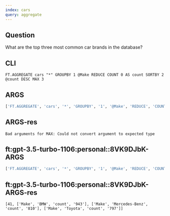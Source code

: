 ```yaml
---
index: cars
query: aggregate
---
```


## Question

What are the top three most common car brands in the database?

## CLI

```
FT.AGGREGATE cars "*" GROUPBY 1 @Make REDUCE COUNT 0 AS count SORTBY 2 @count DESC MAX 3
```

## ARGS

```python
['FT.AGGREGATE', 'cars', '*', 'GROUPBY', '1', '@Make', 'REDUCE', 'COUNT', '0', 'AS', 'count', 'SORTBY', '2', '@count', 'DESC', 'MAX']
```


## ARGS-res

```
Bad arguments for MAX: Could not convert argument to expected type
```

## ft:gpt-3.5-turbo-1106:personal::8VK9DJbK-ARGS

```python
['FT.AGGREGATE', 'cars', '*', 'GROUPBY', '1', '@Make', 'REDUCE', 'COUNT', '0', 'AS', 'count', 'SORTBY', '2', '@count', 'DESC', 'MAX', '3']
```

## ft:gpt-3.5-turbo-1106:personal::8VK9DJbK-ARGS-res

```
[41, ['Make', 'BMW', 'count', '943'], ['Make', 'Mercedes-Benz', 'count', '810'], ['Make', 'Toyota', 'count', '797']]
```